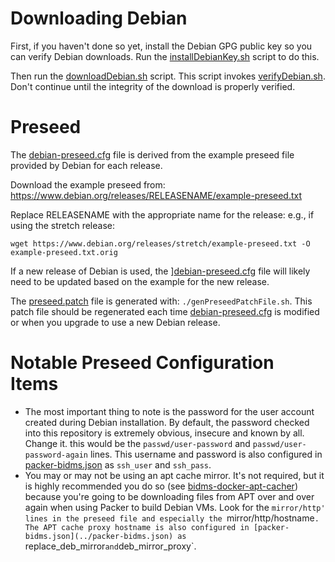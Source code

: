 # Downloading Debian

First, if you haven't done so yet, install the Debian GPG public key so you
can verify Debian downloads.  Run the [installDebianKey.sh](installDebianKey.sh)
script to do this.

Then run the [downloadDebian.sh](downloadDebian.sh) script.  This script
invokes [verifyDebian.sh](verifyDebian.sh).  Don't continue until the
integrity of the download is properly verified.

# Preseed

The [debian-preseed.cfg](debian-preseed.cfg) file is derived from the
example preseed file provided by Debian for each release.

Download the example preseed from:
https://www.debian.org/releases/RELEASENAME/example-preseed.txt

Replace RELEASENAME with the appropriate name for the release: e.g., if
using the stretch release:
```
wget https://www.debian.org/releases/stretch/example-preseed.txt -O example-preseed.txt.orig
```

If a new release of Debian is used, the
][debian-preseed.cfg](debian-preseed.cfg) file will likely need to be
updated based on the example for the new release.

The [preseed.patch](preseed.patch) file is generated with:
`./genPreseedPatchFile.sh`.  This patch file should be regenerated each time
[debian-preseed.cfg](debian-preseed.cfg) is modified or when you upgrade to
use a new Debian release.

# Notable Preseed Configuration Items

* The most important thing to note is the password for the user account
  created during Debian installation.  By default, the password checked into
  this repository is extremely obvious, insecure and known by all.  Change
  it.  this would be the `passwd/user-password` and
  `passwd/user-password-again` lines.  This username and password is also
  configured in [packer-bidms.json](../packer-bidms.json) as `ssh_user` and
  `ssh_pass`.
* You may or may not be using an apt cache mirror.  It's not required, but
  it is highly recommended you do so (see
  [bidms-docker-apt-cacher](/calnet-oss/bidms-docker-apt-cacher)) because
  you're going to be downloading files from APT over and over again when
  using Packer to build Debian VMs.  Look for the `mirror/http' lines in the
  preseed file and especially the `mirror/http/hostname`.  The APT cache
  proxy hostname is also configured in
  [packer-bidms.json](../packer-bidms.json) as `replace_deb_mirror` and
  `deb_mirror_proxy`.
